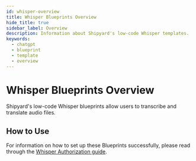 ```yaml
---
id: whisper-overview
title: Whisper Blueprints Overview
hide_title: true
sidebar_label: Overview
description: Information about Shipyard's low-code Whisper templates.
keywords:
  - chatgpt
  - blueprint
  - template
  - overview
---
```


# Whisper Blueprints Overview

Shipyard's low-code Whisper blueprints allow users to transcribe and translate audio files.

## How to Use
For information on how to set up these Blueprints successfully, please read through the [Whisper Authorization guide](whisper-authorization.md).